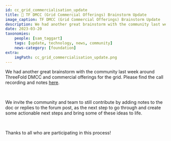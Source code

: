 ```yaml
---
id: cc_grid_commercialisation_update
title: 🧠 TF DMCC (Grid Commercial Offerings) Brainstorm Update 
image_caption: TF DMCC (Grid Commercial Offerings) Brainstorm Update
description: We had another great brainstorm with the community last week around ThreeFold DMCC and commercial offerings for the grid. Please find the call recording and notes below.
date: 2023-03-20
taxonomies:
    people: [sam_taggart]
    tags: [update, technology, news, community]
    news-category: [foundation]
extra:
    imgPath: cc_grid_commercialisation_update.png
---
```


We had another great brainstorm with the community last week around ThreeFold DMCC and commercial offerings for the grid. Please find the call recording and notes [here](https://forum.threefold.io/t/threefold-dmcc-grid-commercial-offerings-brainstorms-notes-next-steps/3855).

<br/>

We invite the community and team to still contribute by adding notes to the doc or replies to the forum post, as the next step to go through and create some actionable next steps and bring some of these ideas to life.

<br/>

Thanks to all who are participating in this process!